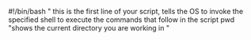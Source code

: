 #!/bin/bash " this is the first line of your script, tells the OS to invoke the specified shell to execute the commands that follow in the script
pwd "shows the current directory you are working in "


